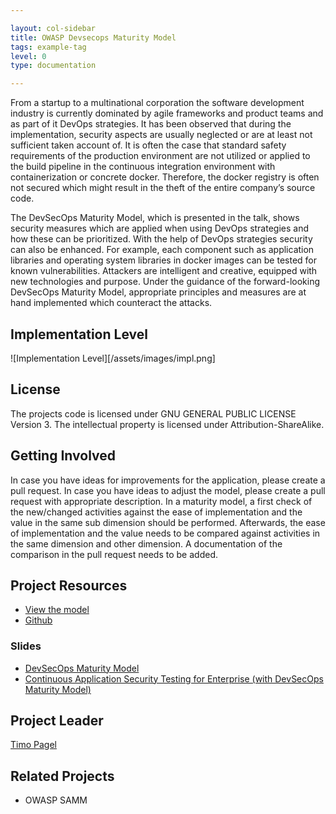 ```yaml
---

layout: col-sidebar
title: OWASP Devsecops Maturity Model
tags: example-tag
level: 0
type: documentation

---
```


From a startup to a multinational corporation the software development industry is currently dominated by agile frameworks and product teams and as part of it DevOps strategies. It has been observed that during the implementation, security aspects are usually neglected or are at least not sufficient taken account of. It is often the case that standard safety requirements of the production environment are not utilized or applied to the build pipeline in the continuous integration environment with containerization or concrete docker. Therefore, the docker registry is often not secured which might result in the theft of the entire company’s source code.

The DevSecOps Maturity Model, which is presented in the talk, shows security measures which are applied when using DevOps strategies and how these can be prioritized.
With the help of DevOps strategies security can also be enhanced. For example, each component such as application libraries and operating system libraries in docker images can be tested for known vulnerabilities.
Attackers are intelligent and creative, equipped with new technologies and purpose. Under the guidance of the forward-looking DevSecOps Maturity Model, appropriate principles and measures are at hand implemented which counteract the attacks.

## Implementation Level
![Implementation Level][/assets/images/impl.png]

## License
The projects code is licensed under GNU GENERAL PUBLIC LICENSE Version 3. The intellectual property is licensed under Attribution-ShareAlike.

## Getting Involved
In case you have ideas for improvements for the application, please create a pull request.
In case you have ideas to adjust the model, please create a pull request with appropriate description. In a maturity model, a first check of the new/changed activities against the ease of implementation and the value in the same sub dimension should be performed. Afterwards, the ease of implementation and the value needs to be compared against activities in the same dimension and other dimension. A documentation of the comparison in the pull request needs to be added.
## Project Resources
* <a href="https://dsomm.timo-pagel.de">View the model</a>
* <a href="https://github.com/wurstbrot/DevSecOps-MaturityModel">Github</a>

### Slides
* <a href="https://docs.google.com/presentation/d/1rrbyXqxy3LXAJNPFrVH99mj_BNaJKymMsXZItYArWEM/edit?usp=sharing">DevSecOps Maturity Model</a>
* <a href="https://docs.google.com/presentation/d/1dAewXIHgBEKHKwBPpM5N_G2eM6PRpduoGJrp6R6pNUI/edit?usp=sharing">Continuous Application Security Testing for Enterprise (with DevSecOps Maturity Model)</a>

## Project Leader
<a href="mailto://timo.pagel@owasp.org">Timo Pagel</a>

## Related Projects
* OWASP SAMM
